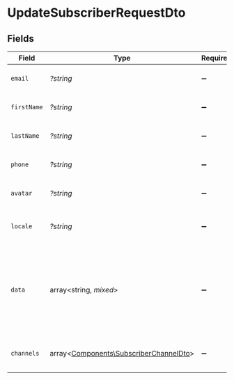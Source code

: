 # UpdateSubscriberRequestDto


## Fields

| Field                                                                                              | Type                                                                                               | Required                                                                                           | Description                                                                                        | Example                                                                                            |
| -------------------------------------------------------------------------------------------------- | -------------------------------------------------------------------------------------------------- | -------------------------------------------------------------------------------------------------- | -------------------------------------------------------------------------------------------------- | -------------------------------------------------------------------------------------------------- |
| `email`                                                                                            | *?string*                                                                                          | :heavy_minus_sign:                                                                                 | The email address of the subscriber.                                                               | john.doe@example.com                                                                               |
| `firstName`                                                                                        | *?string*                                                                                          | :heavy_minus_sign:                                                                                 | The first name of the subscriber.                                                                  | John                                                                                               |
| `lastName`                                                                                         | *?string*                                                                                          | :heavy_minus_sign:                                                                                 | The last name of the subscriber.                                                                   | Doe                                                                                                |
| `phone`                                                                                            | *?string*                                                                                          | :heavy_minus_sign:                                                                                 | The phone number of the subscriber.                                                                | +1234567890                                                                                        |
| `avatar`                                                                                           | *?string*                                                                                          | :heavy_minus_sign:                                                                                 | The avatar URL of the subscriber.                                                                  | https://example.com/avatar.jpg                                                                     |
| `locale`                                                                                           | *?string*                                                                                          | :heavy_minus_sign:                                                                                 | The locale of the subscriber, for example "en-US".                                                 | en-US                                                                                              |
| `data`                                                                                             | array<string, *mixed*>                                                                             | :heavy_minus_sign:                                                                                 | Custom data associated with the subscriber. Can contain any additional properties.                 | {<br/>"preferences": {<br/>"notifications": true,<br/>"theme": "dark"<br/>},<br/>"tags": [<br/>"premium",<br/>"newsletter"<br/>]<br/>} |
| `channels`                                                                                         | array<[Components\SubscriberChannelDto](../../Models/Components/SubscriberChannelDto.md)>          | :heavy_minus_sign:                                                                                 | An array of communication channels for the subscriber.                                             |                                                                                                    |